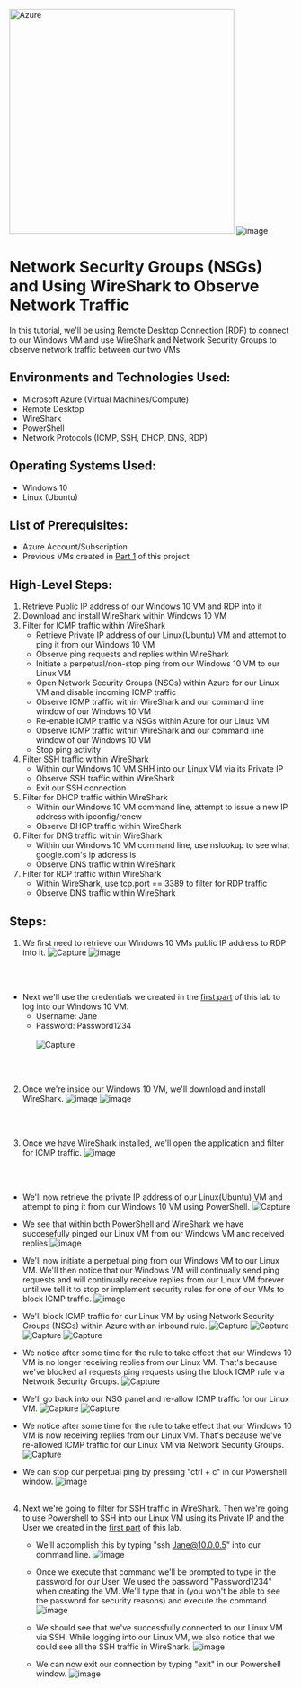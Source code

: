 <img src="https://i.imgur.com/C11N4nJ.png" alt="Azure" width="400"> ![image](https://github.com/Kelsow96/Network-Security-Groups-NSGs-and-Observing-Network-Traffic/assets/169297569/f00cbee9-cc68-4bbd-8c91-003f4687adba)



<h1> Network Security Groups (NSGs) and Using WireShark to Observe Network Traffic </h1>

In this tutorial, we'll be using Remote Desktop Connection (RDP) to connect to our Windows VM and use WireShark and Network Security Groups to observe network traffic between our two VMs.

<h2> Environments and Technologies Used: </h2>

- Microsoft Azure (Virtual Machines/Compute)
- Remote Desktop
- WireShark
- PowerShell
- Network Protocols (ICMP, SSH, DHCP, DNS, RDP)

<h2> Operating Systems Used: </h2>

-  Windows 10
-  Linux (Ubuntu)

<h2> List of Prerequisites: </h2>

-  Azure Account/Subscription
-  Previous VMs created in [Part 1](https://github.com/Kelsow96/Creating-VM-s-in-Azure-Windows-10-and-Linux-) of this project

<h2> High-Level Steps: </h2>

  1. Retrieve Public IP address of our Windows 10 VM and RDP into it
  2. Download and install WireShark within Windows 10 VM
  3. Filter for ICMP traffic within WireShark
      -  Retrieve Private IP address of our Linux(Ubuntu) VM and attempt to ping it from our Windows 10 VM
      -  Observe ping requests and replies within WireShark
      -  Initiate a perpetual/non-stop ping from our Windows 10 VM to our Linux VM
      -  Open Network Security Groups (NSGs) within Azure for our Linux VM and disable incoming ICMP traffic
      -  Observe ICMP traffic within WireShark and our command line window of our Windows 10 VM
      -  Re-enable ICMP traffic via NSGs within Azure for our Linux VM
      -  Observe ICMP traffic within WireShark and our command line window of our Windows 10 VM
      -  Stop ping activity
  4. Filter SSH traffic within WireShark
      - Within our Windows 10 VM SHH into our Linux VM via its Private IP
      - Observe SSH traffic within WireShark
      - Exit our SSH connection
  5. Filter for DHCP traffic within WireShark
      - Within our Windows 10 VM command line, attempt to issue a new IP address with ipconfig/renew
      - Observe DHCP traffic within WireShark
  7. Filter for DNS traffic within WireShark
      - Within our Windows 10 VM command line, use nslookup to see what google.com's ip address is
      - Observe DNS traffic within WireShark
  9. Filter for RDP traffic within WireShark
      - Within WireShark, use tcp.port == 3389 to filter for RDP traffic
      - Observe DNS traffic within WireShark
    

<h2> Steps: </h2>

  1. We first need to retrieve our Windows 10 VMs public IP address to RDP into it.
![Capture](https://github.com/Kelsow96/Network-Security-Groups-NSGs-and-Observing-Network-Traffic/assets/169297569/ddb5e216-b240-4481-a5e0-38827447f647)
![image](https://github.com/Kelsow96/Network-Security-Groups-NSGs-and-Observing-Network-Traffic/assets/169297569/8ff956ea-3bab-4b39-8c39-f8da935b859c)
  <br>
  <br/>
  
-  Next we'll use the credentials we created in the [first part](https://github.com/Kelsow96/Creating-VM-s-in-Azure-Windows-10-and-Linux-) of this lab to log into our Windows 10 VM.
    - Username: Jane
    - Password: Password1234 <br> <br/>
![Capture](https://github.com/Kelsow96/Network-Security-Groups-NSGs-and-Observing-Network-Traffic/assets/169297569/ad1f3e35-faf5-4fd8-b126-757cec80a3d7)
  <br>
  <br/>

  2. Once we're inside our Windows 10 VM, we'll download and install WireShark.
![image](https://github.com/Kelsow96/Network-Security-Groups-NSGs-and-Observing-Network-Traffic/assets/169297569/ff3a4f37-cd88-4ef2-8446-df86f8120423)
![image](https://github.com/Kelsow96/Network-Security-Groups-NSGs-and-Observing-Network-Traffic/assets/169297569/4968374b-c947-4ffc-bd06-28454e8b709c)
  <br>
  <br/>
  
  3. Once we have WireShark installed, we'll open the application and filter for ICMP traffic.
![image](https://github.com/Kelsow96/Network-Security-Groups-NSGs-and-Observing-Network-Traffic/assets/169297569/abe7b637-cf97-4513-b1cb-b18d3863bae0)
  <br>
  <br/>
  
-  We'll now retrieve the private IP address of our Linux(Ubuntu) VM and attempt to ping it from our Windows 10 VM using PowerShell.
![Capture](https://github.com/Kelsow96/Network-Security-Groups-NSGs-and-Observing-Network-Traffic/assets/169297569/9716b4f8-0c30-480a-93cd-d3eeff657947)

- We see that within both PowerShell and WireShark we have succesefully pinged our Linux VM from our Windows VM anc received replies
![image](https://github.com/Kelsow96/Network-Security-Groups-NSGs-and-Observing-Network-Traffic/assets/169297569/b74f93bb-bf10-44a8-b15d-8981a19b395c)

- We'll now initiate a perpetual ping from our Windows VM to our Linux VM. We'll then notice that our Windows VM will continually send ping requests and will continually receive replies from our Linux VM forever until we tell it to stop or implement security rules for one of our VMs to block ICMP traffic.
![image](https://github.com/Kelsow96/Network-Security-Groups-NSGs-and-Observing-Network-Traffic/assets/169297569/6cee7034-2b27-4adf-95fc-feed452e3a9d)

- We'll block ICMP traffic for our Linux VM by using Network Security Groups (NSGs) within Azure with an inbound rule.
![Capture](https://github.com/Kelsow96/Network-Security-Groups-NSGs-and-Observing-Network-Traffic/assets/169297569/aafc828b-6abb-4464-8ff2-6b358f2644e0)
![Capture](https://github.com/Kelsow96/Network-Security-Groups-NSGs-and-Observing-Network-Traffic/assets/169297569/7f77f55d-afeb-434b-83bc-9691b500ea09)
![Capture](https://github.com/Kelsow96/Network-Security-Groups-NSGs-and-Observing-Network-Traffic/assets/169297569/cacb4d69-22f2-42fe-9dcd-4f001e7a2811)
![Capture](https://github.com/Kelsow96/Network-Security-Groups-NSGs-and-Observing-Network-Traffic/assets/169297569/822c36db-b066-4207-a7cd-acb549b38fbd)

- We notice after some time for the rule to take effect that our Windows 10 VM is no longer receiving replies from our Linux VM. That's because we've blocked all requests ping requests using the block ICMP rule via Network Security Groups.
![Capture](https://github.com/Kelsow96/Network-Security-Groups-NSGs-and-Observing-Network-Traffic/assets/169297569/19dfb78c-e798-42fd-b915-274fafb61562)

- We'll go back into our NSG panel and re-allow ICMP traffic for our Linux VM.
![Capture](https://github.com/Kelsow96/Network-Security-Groups-NSGs-and-Observing-Network-Traffic/assets/169297569/6ade365f-a875-467c-bc0a-1323eec6cfcb)
![Capture](https://github.com/Kelsow96/Network-Security-Groups-NSGs-and-Observing-Network-Traffic/assets/169297569/d2602754-0904-4159-aa45-43b66118a034)

- We notice after some time for the rule to take effect that our Windows 10 VM is now receiving replies from our Linux VM. That's because we've re-allowed ICMP traffic for our Linux VM via Network Security Groups. 
![Capture](https://github.com/Kelsow96/Network-Security-Groups-NSGs-and-Observing-Network-Traffic/assets/169297569/2b5cccb8-0507-4e61-ae67-6bce93b19627)

- We can stop our perpetual ping by pressing "ctrl + c" in our Powershell window.
![image](https://github.com/Kelsow96/Network-Security-Groups-NSGs-and-Observing-Network-Traffic/assets/169297569/aa063e16-77d9-4b0f-a13f-7756afdb0c7a)
  <br>
  <br/>
  
4. Next we're going to filter for SSH traffic in WireShark. Then we're going to use Powershell to SSH into our Linux VM using its Private IP and the User we created in the [first part](https://github.com/Kelsow96/Creating-VM-s-in-Azure-Windows-10-and-Linux-) of this lab.
    - We'll accomplish this by typing "ssh Jane@10.0.0.5" into our command line.
![image](https://github.com/Kelsow96/Network-Security-Groups-NSGs-and-Observing-Network-Traffic/assets/169297569/6c20233e-56e9-4a3a-b96d-dd3d334960b2)

    -  Once we execute that command we'll be prompted to type in the password for our User. We used the password "Password1234" when creating the VM. We'll type that in (you won't be able to see the password for security reasons) and execute the command.
![image](https://github.com/Kelsow96/Network-Security-Groups-NSGs-and-Observing-Network-Traffic/assets/169297569/669bcd40-f03d-4d50-b4f6-221a10351cd6)

    - We should see that we've successfully connected to our Linux VM via SSH. While logging into our Linux VM, we also notice that we could see all the SSH traffic in WireShark.
![image](https://github.com/Kelsow96/Network-Security-Groups-NSGs-and-Observing-Network-Traffic/assets/169297569/b9833d65-2b34-4187-82db-392b1c3beeb1)

    - We can now exit our connection by typing "exit" in our Powershell window.
![image](https://github.com/Kelsow96/Network-Security-Groups-NSGs-and-Observing-Network-Traffic/assets/169297569/4e6c209a-3d39-4c05-ae7a-ba1c91f8687b)







